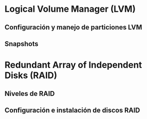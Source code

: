 # Logical Volume Manager (LVM)
## Configuración y manejo de particiones LVM

## Snapshots


# Redundant Array of Independent Disks (RAID)

## Niveles de RAID

## Configuración e instalación de discos RAID


